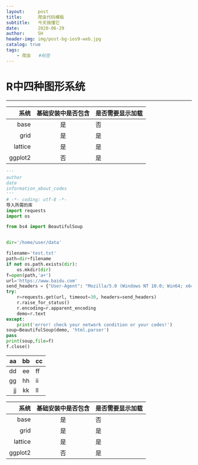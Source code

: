 ```yaml
---
layout:     post
title:      爬虫代码模板
subtitle:   今天搞懂它
date:       2020-06-29
author:     SH
header-img: img/post-bg-ios9-web.jpg
catalog: true
tags:
    - 爬虫   #标签
---
```


# R中四种图形系统 <br>
------

|系统|基础安装中是否包含|是否需要显示加载|
-:|:-:|:-
|base|是|否|
|grid|是|是|
|lattice|是|是|
|ggplot2|否|是|

```python
'''
author
date
information_about_codes
'''
# -*- coding: utf-8 -*-
导入所需的库
import requests
import os

from bs4 import BeautifulSoup


dir='/home/user/data'

filename='test.txt'
path=dir+filename
if not os.path.exists(dir):
    os.mkdir(dir)
f=open(path,'a+')
url='https://www.baidu.com'
send_headers = {"User-Agent": "Mozilla/5.0 (Windows NT 10.0; Win64; x64) AppleWebKit/537.36 (KHTML, like Gecko) Chrome/61.0.3163.100 Safari/537.36", "Connection": "keep-alive"}
try:
    r=requests.get(url, timeout=30, headers=send_headers)
    r.raise_for_status()
    r.encoding=r.apparent_encoding
    demo=r.text
except:
    print('error! check your network condition or your codes!')
soup=BeautifulSoup(demo, 'html.parser')
pass
print(soup,file=f)
f.close()

````

|aa|bb|cc|
-:|:-:|:-
|dd|ee|ff|
|gg|hh|ii|
|jj|kk|ll|

|系统|基础安装中是否包含|是否需要显示加载|
-:|:-:|:-
|base|是|否|
|grid|是|是|
|lattice|是|是|
|ggplot2|否|是|
